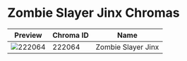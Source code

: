 # Zombie Slayer Jinx Chromas

| Preview | Chroma ID | Name |
|---------|-----------|------|
| ![222064](https://raw.communitydragon.org/latest/plugins/rcp-be-lol-game-data/global/default/v1/champion-chroma-images/222/222064.png) | 222064 | Zombie Slayer Jinx |